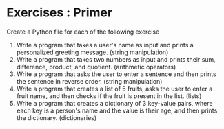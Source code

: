 # Exercises : Primer

Create a Python file for each of the following exercise

1. Write a program that takes a user's name as input and prints a personalized greeting message. (string manipulation)
2. Write a program that takes two numbers as input and prints their sum, difference, product, and quotient. (arithmetic operators)
3. Write a program that asks the user to enter a sentence and then prints the sentence in reverse order. (string manipulation)
4. Write a program that creates a list of 5 fruits, asks the user to enter a fruit name, and then checks if the fruit is present in the list. (lists)
5. Write a program that creates a dictionary of 3 key-value pairs, where each key is a person's name and the value is their age, and then prints the dictionary. (dictionaries)
